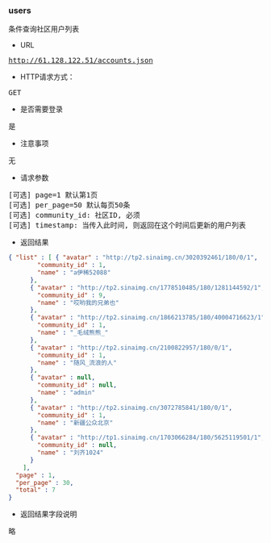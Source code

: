 ### users
<pre>
条件查询社区用户列表
</pre>

* URL
<pre>
<a href="http://61.128.122.51/accounts.json" target="_blank">http://61.128.122.51/accounts.json</a>
</pre>

* HTTP请求方式：
<pre>
GET
</pre>

* 是否需要登录
<pre>
是
</pre>

* 注意事项
<pre>
无
</pre>

* 请求参数
<pre>
[可选] page=1 默认第1页  
[可选] per_page=50 默认每页50条  
[可选] community_id: 社区ID, 必须
[可选] timestamp: 当传入此时间, 则返回在这个时间后更新的用户列表
</pre>

* 返回结果
```json
{ "list" : [ { "avatar" : "http://tp2.sinaimg.cn/3020392461/180/0/1",
        "community_id" : 1,
        "name" : "a伊稀52088"
      },
      { "avatar" : "http://tp2.sinaimg.cn/1778510485/180/1281144592/1",
        "community_id" : 9,
        "name" : "哎哟我的兄弟也"
      },
      { "avatar" : "http://tp2.sinaimg.cn/1866213785/180/40004716623/1",
        "community_id" : 1,
        "name" : "_毛绒熊熊_"
      },
      { "avatar" : "http://tp2.sinaimg.cn/2100822957/180/0/1",
        "community_id" : 1,
        "name" : "随风_流浪的人"
      },
      { "avatar" : null,
        "community_id" : null,
        "name" : "admin"
      },
      { "avatar" : "http://tp2.sinaimg.cn/3072785841/180/0/1",
        "community_id" : 1,
        "name" : "新疆公众北京"
      },
      { "avatar" : "http://tp1.sinaimg.cn/1703066284/180/5625119501/1",
        "community_id" : null,
        "name" : "刘齐1024"
      }
    ],
  "page" : 1,
  "per_page" : 30,
  "total" : 7
}
```

* 返回结果字段说明
<pre>
略
</pre>


